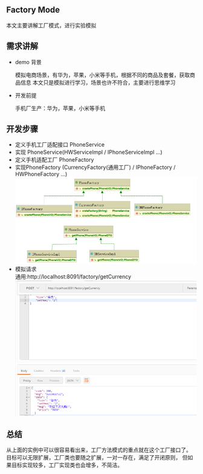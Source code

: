 ## Factory Mode

本文主要讲解工厂模式，进行实验模拟

##  需求讲解

- demo 背景

    模拟电商场景，有华为，苹果，小米等手机，根据不同的商品及套餐，获取商品信息
    本文只是模拟进行学习，场景也许不符合，主要进行思维学习
    
- 开发前提
    
    手机厂生产：华为，苹果，小米等手机
    
## 开发步骤

- 定义手机工厂适配接口 PhoneService
- 实现 PhoneService(HWServiceImpl / IPhoneServiceImpl ...) 
- 定义手机适配工厂 PhoneFactory
- 实现PhoneFactory (CurrencyFactory(通用工厂) / IPhoneFactory / HWPhoneFactory ...) 
![full stack developer tutorial](../doc/img/7.png)
- 模拟请求  
    通用:http://localhost:8091/factory/getCurrency
![full stack developer tutorial](../doc/img/2.png)

## 总结
从上面的实例中可以很容易看出来，工厂方法模式的重点就在这个工厂接口了。
目标可以无限扩展，工厂类也要随之扩展，一对一存在，满足了开闭原则，
但如果目标实现较多，工厂实现类也会增多，不简洁。

